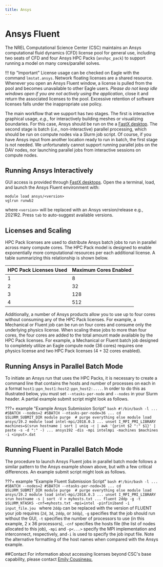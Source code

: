 ```yaml
---
title: Ansys
---
```


# Ansys Fluent 

The NREL Computational Science Center (CSC) maintains an Ansys computational fluid dynamics (CFD) license pool for general use, including two seats of CFD and four Ansys HPC Packs (`anshpc_pack`) to support running a model on many cores/parallel solves.

!!! tip "Important"
     License usage can be checked on Eagle with the command `lmstat.ansys`. Network floating licenses are a shared resource. Whenever you open an Ansys Fluent window, a license is pulled from the pool and becomes unavailable to other Eagle users. *Please do not keep idle windows open if you are not actively using the application*, close it and return the associated licenses to the pool. Excessive retention of software licenses falls under the inappropriate use policy.

The main workflow that we support has two stages. The first is interactive graphical usage, *e.g.*, for interactively building meshes or visualizing boundaries. For this case, Ansys should be run on the a [FastX desktop](https://eagle-dav.hpc.nrel.gov/session/). The second stage is batch (*i.e.*, non-interactive) parallel processing, which should be run on compute nodes via a Slurm job script. Of course, if you have Ansys input from another location ready to run in batch, the first stage is not needed. We unfortunately cannot support running parallel jobs on the DAV nodes, nor launching parallel jobs from interactive sessions on compute nodes.

## Running Ansys Interactively
GUI access is provided through [FastX desktops](https://eagle-dav.hpc.nrel.gov/session/). Open the a terminal, load, and launch the Ansys Fluent environment with:

```
module load ansys/<version>
vglrun runwb2
```

where `<version>` will be replaced with an Ansys version/release e.g., 2021R2. Press `tab` to auto-suggest available versions.

## Licenses and Scaling
HPC Pack licenses are used to distribute Ansys batch jobs to run in parallel across many compute cores.  The HPC Pack model is designed to enable exponentially more computational resources per each additional license.  A table summarizing this relationship is shown below.

|HPC Pack Licenses Used	| Maximum Cores Enabled|
|-----------------------|----------------------|
|1	                    |8                     |
|2	                    |32                    |
|3	                    |128                   |
|4	                    |512                   |

Additionally, a number of Ansys products allow you to use up to four cores without consuming any of the HPC Pack licenses.  For example, a Mechanical or Fluent job can be run on four cores and consume only the underlying physics license.  When scaling these jobs to more than four cores, the four cores are added to the total amount made available by the HPC Pack licenses. For example, a Mechanical or Fluent batch job designed to completely utilize an Eagle compute node (36 cores) requires one physics license and two HPC Pack licenses (4 + 32 cores enabled).

## Running Ansys in Parallel Batch Mode

To initiate an Ansys run that uses the HPC Packs, it is necessary to create a command line that contains the hosts and number of processes on each in a format `host1:ppn_host1:host2:ppn_host2:....`. In order to do this as illustrated below, you must set `--ntasks-per-node` and `--nodes` in your Slurm header. A partial example submit script might look as follows.

???+ example "Example Ansys Submission Script"
    ```bash
    #!/bin/bash -l
    ...
    #SBATCH --nodes=2
    #SBATCH --ntasks-per-node=36
    ...
    cd $SLURM_SUBMIT_DIR
    module purge  # purge everything else
    module load ansys/19.2
    module load intel-mpi/2018.0.3
    ...
    unset I_MPI_PMI_LIBRARY
    machines=$(srun hostname | sort | uniq -c | awk '{print $2 ":" $1}' | paste -s -d ":" -)
    ...
    ansys192 -dis -mpi intelmpi -machines $machines -i <input>.dat
    ```
## Running Fluent in Parallel Batch Mode
The procedure to launch Ansys Fluent jobs in parallel batch mode follows a similar pattern to the Ansys example shown above, but with a few critical differences.  An example submit script might look as follows.

???+ example "Example Fluent Submission Script"
    ```bash
    #!/bin/bash -l
    ...
    #SBATCH --nodes=2
    #SBATCH --ntasks-per-node=36
    ...
    cd $SLURM_SUBMIT_DIR
    module purge  # purge everything else
    module load ansys/19.2
    module load intel-mpi/2018.0.3
    ...
    unset I_MPI_PMI_LIBRARY
    srun hostname -s | sort -V > myhosts.txt
    ...
    fluent 2ddp -g -t $SLURM_NTASKS -cnf=myhosts.txt -mpi=intel -pinfiniband -i input_file.jou
    ```
where `2ddp` can be replaced with the version of FLUENT your job requires (`2d`, `3d`, `2ddp`, or `3ddp`), `-g` specifies that the job should run without the GUI, `-t` specifies the number of processors to use (in this example, 2 x 36 processors), `-cnf` specifies the hosts file (the list of nodes allocated to this job), `-mpi` and `-p<...>` specify the MPI implementation and interconnect, respectively, and`-i` is used to specify the job input file.  Note the alternative formatting of the host names when compared with the Ansys example.

##Contact
For information about accessing licenses beyond CSC's base capability, please contact [Emily Cousineau.](mailto://Emily.Cousineau@nrel.gov)